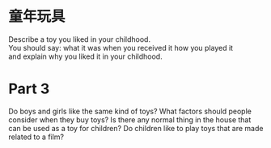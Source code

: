 # 童年玩具  

Describe a toy you liked in your childhood.   
You should say: what it was when you received it how you played it   
and explain why you liked it in your childhood.  

# Part 3  

Do boys and girls like the same kind of toys? What factors should people consider when they buy toys? Is there any normal thing in the house that can be used as a toy for children? Do children like to play toys that are made related to a film?  

